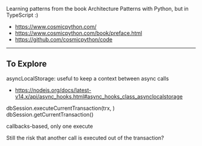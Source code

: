 Learning patterns from the book Architecture Patterns with Python, but in TypeScript :)

- https://www.cosmicpython.com/
- https://www.cosmicpython.com/book/preface.html
- https://github.com/cosmicpython/code

-----

## To Explore

asyncLocalStorage: useful to keep a context between async calls
- <https://nodejs.org/docs/latest-v14.x/api/async_hooks.html#async_hooks_class_asynclocalstorage>

dbSession.executeCurrentTransaction(trx, )
dbSession.getCurrentTransaction()

callbacks-based, only one execute

Still the risk that another call is executed out of the transaction?
